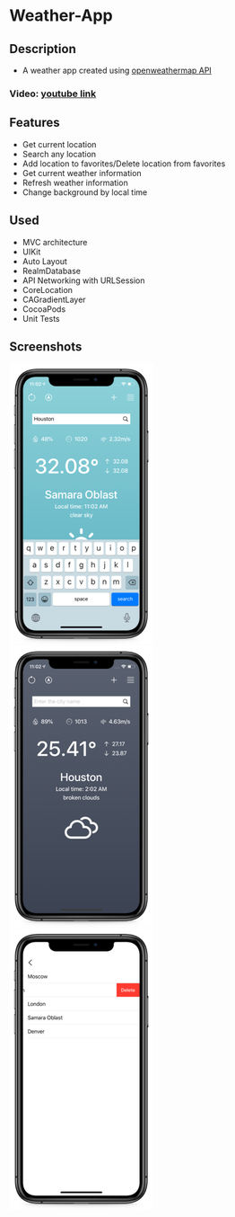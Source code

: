 # Weather-App
## Description
- A weather app created using [openweathermap API](https://openweathermap.org/)
### Video: [youtube link](https://youtu.be/tZBzEiAMpFk)

## Features
- Get current location
- Search any location
- Add location to favorites/Delete location from favorites
- Get current weather information
- Refresh weather information
- Change background by local time

## Used
- MVC architecture
- UIKit
- Auto Layout
- RealmDatabase
- API Networking with URLSession
- CoreLocation
- CAGradientLayer
- CocoaPods
- Unit Tests

## Screenshots
<img src="Screenshots/current_weather_page_1.png" width="257" height="500">
<img src="Screenshots/current_weather_page_2.png" width="257" height="500">
<img src="Screenshots/location_list_page.png" width="257" height="500">